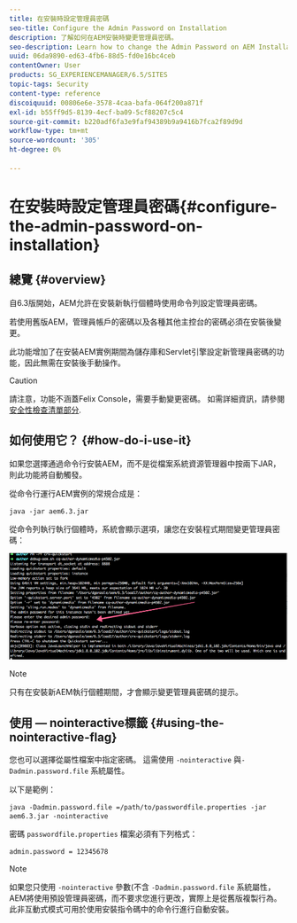 ```yaml
---
title: 在安裝時設定管理員密碼
seo-title: Configure the Admin Password on Installation
description: 了解如何在AEM安裝時變更管理員密碼。
seo-description: Learn how to change the Admin Password on AEM Installation.
uuid: 06da9890-ed63-4fb6-88d5-fd0e16bc4ceb
contentOwner: User
products: SG_EXPERIENCEMANAGER/6.5/SITES
topic-tags: Security
content-type: reference
discoiquuid: 00806e6e-3578-4caa-bafa-064f200a871f
exl-id: b55ff9d5-8139-4ecf-ba09-5cf88207c5c4
source-git-commit: b220adf6fa3e9faf94389b9a9416b7fca2f89d9d
workflow-type: tm+mt
source-wordcount: '305'
ht-degree: 0%

---
```


# 在安裝時設定管理員密碼{#configure-the-admin-password-on-installation}

## 總覽 {#overview}

自6.3版開始，AEM允許在安裝新執行個體時使用命令列設定管理員密碼。

若使用舊版AEM，管理員帳戶的密碼以及各種其他主控台的密碼必須在安裝後變更。

此功能增加了在安裝AEM實例期間為儲存庫和Servlet引擎設定新管理員密碼的功能，因此無需在安裝後手動操作。

>[!CAUTION]
>
>請注意，功能不涵蓋Felix Console，需要手動變更密碼。 如需詳細資訊，請參閱 [安全性檢查清單部分](/help/sites-administering/security-checklist.md#change-default-passwords-for-the-aem-and-osgi-console-admin-accounts).

## 如何使用它？ {#how-do-i-use-it}

如果您選擇通過命令行安裝AEM，而不是從檔案系統資源管理器中按兩下JAR，則此功能將自動觸發。

從命令行運行AEM實例的常規合成是：

```shell
java -jar aem6.3.jar
```

從命令列執行執行個體時，系統會顯示選項，讓您在安裝程式期間變更管理員密碼：

![chlimage_1-116](assets/chlimage_1-116a.png)

>[!NOTE]
>
>只有在安裝新AEM執行個體期間，才會顯示變更管理員密碼的提示。

## 使用 — nointeractive標籤 {#using-the-nointeractive-flag}

您也可以選擇從屬性檔案中指定密碼。 這需使用 `-nointeractive` 與`-Dadmin.password.file` 系統屬性。

以下是範例：

```shell
java -Dadmin.password.file =/path/to/passwordfile.properties -jar aem6.3.jar -nointeractive
```

密碼 `passwordfile.properties` 檔案必須有下列格式：

```xml
admin.password = 12345678
```

>[!NOTE]
>
>如果您只使用 `-nointeractive` 參數(不含 `-Dadmin.password.file` 系統屬性， AEM將使用預設管理員密碼，而不要求您進行更改，實際上是從舊版複製行為。 此非互動式模式可用於使用安裝指令碼中的命令行進行自動安裝。
